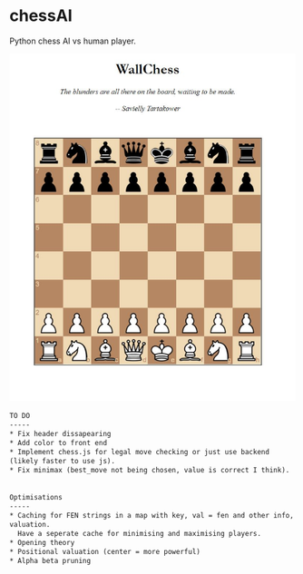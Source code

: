 # chessAI

Python chess AI vs human player.

![alt text](https://github.com/mwall-dev/chessAI/blob/master/chess_cap.jpg?raw=false)


    TO DO
    -----
    * Fix header dissapearing
    * Add color to front end
    * Implement chess.js for legal move checking or just use backend (likely faster to use js).
    * Fix minimax (best_move not being chosen, value is correct I think).


    Optimisations
    -----
    * Caching for FEN strings in a map with key, val = fen and other info, valuation.
      Have a seperate cache for minimising and maximising players.
    * Opening theory 
    * Positional valuation (center = more powerful)
    * Alpha beta pruning 



